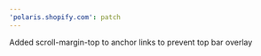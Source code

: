 ```yaml
---
'polaris.shopify.com': patch
---
```


Added scroll-margin-top to anchor links to prevent top bar overlay

